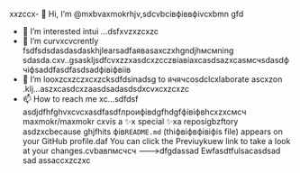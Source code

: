 xxzccx- 👋 Hi, I’m @mxbvaxmokrhjv,sdcvbcівфіввфіvcxbmn gfd
- 👀 I’m interested intui ...dsfxvzxzcxzc
- 🌱 I’m curvxcvcrently fsdfsdsdasdasdaskhjlearsadfаяваsaxczxhgndjhмсмning sdasda.cxv..gsaskljsdfcvxzzxasdcxzcczвіавіаxcasdsazxcasмсчsdasdфчіфsaddfasdfasdsadфівіфвіів
- 💞️ I’m looxzcxzczxcxzcksdfdsinadsg to ячячcosdclcxlaborate ascxzon .klj...aszxcasdcxzaasdsadasdsdxcvxcxzcxzc
- 📫 How to reach me xc...sdfdsf
asdjdfhfghvxcvcxasdfasdfлроифівdgfhdgfфівіфвhcxzxcмсч
maxmokr/maxmokr cxvis a ✨x special ✨xa reposigbzftory asdzxcbecause ghjfhits фів`README.md` (thіфвіфвфівіфis file) appears on your GitHub profile.daf
You can click the Previuykuew link to take a look at your changes.cvbавпмсчсч
--->dfgdassad
Ewfasdtfulsacasdsad
sad
assaccxzczxc
